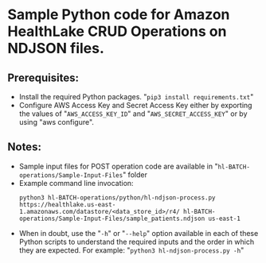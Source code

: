 # Sample Python code for Amazon HealthLake CRUD Operations on NDJSON files.

## Prerequisites:

- Install the required Python packages. "`pip3 install requirements.txt`"
- Configure AWS Access Key and Secret Access Key either by exporting the values of "`AWS_ACCESS_KEY_ID`" and "`AWS_SECRET_ACCESS_KEY`" or by using "aws configure".

## Notes:

- Sample input files for POST operation code are available in "`hl-BATCH-operations/Sample-Input-Files`" folder
- Example command line invocation:
  ```
  python3 hl-BATCH-operations/python/hl-ndjson-process.py https://healthlake.us-east-1.amazonaws.com/datastore/<data_store_id>/r4/ hl-BATCH-operations/Sample-Input-Files/sample_patients.ndjson us-east-1
  ```
- When in doubt, use the "`-h`" or "`--help`" option available in each of these Python scripts to understand the required inputs and the order in which they are expected. For example: "`python3 hl-ndjson-process.py -h`"
